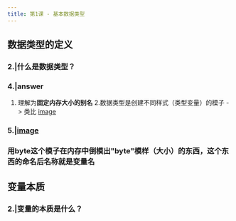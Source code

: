 ```yaml
---
title: 第1课 - 基本数据类型
---
```


## 数据类型的定义
### 2.|什么是数据类型？
### 4.|answer
1. 理解为**固定内存大小的别名**
2.数据类型是创建不同样式（类型变量）的模子 -> 类比
[image](http://tuchuang.lifeupnote.com/blog/20201002/7Ceb32o9sJEu.png?imageslim)
### 5.|[image](http://tuchuang.lifeupnote.com/blog/20201002/JKuvPM6jWQ51.png?imageslim)
### 用byte这个模子在内存中倒模出"byte"模样（大小）的东西，这个东西的命名后名称就是变量名
## 变量本质
### 2.|变量的本质是什么？
